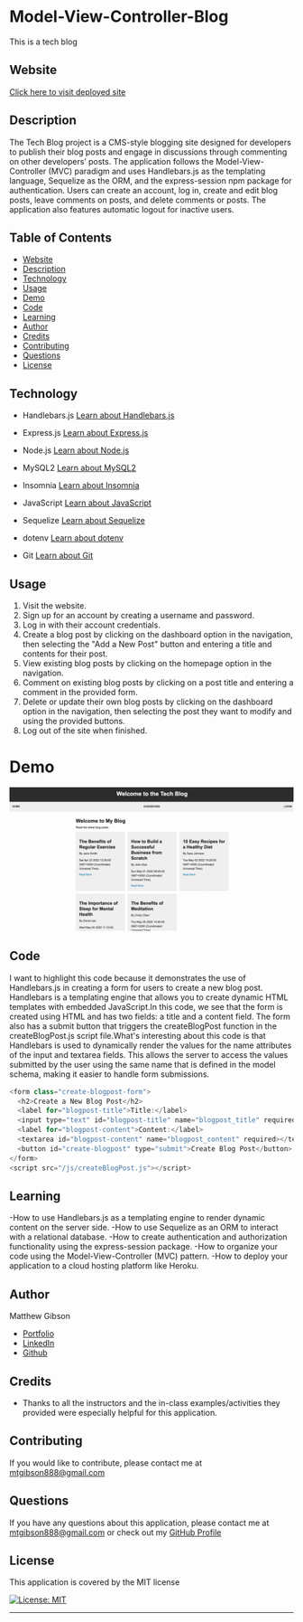 # Model-View-Controller-Blog

This is a tech blog

## Website

[Click here to visit deployed site](https://model-view-controller-blog88.herokuapp.com/)

## Description

The Tech Blog project is a CMS-style blogging site designed for developers to publish their blog posts and engage in discussions through commenting on other developers’ posts. The application follows the Model-View-Controller (MVC) paradigm and uses Handlebars.js as the templating language, Sequelize as the ORM, and the express-session npm package for authentication. Users can create an account, log in, create and edit blog posts, leave comments on posts, and delete comments or posts. The application also features automatic logout for inactive users.

## Table of Contents

- [Website](#website)
- [Description](#description)
- [Technology](#technology)
- [Usage](#usage)
- [Demo](#demo)
- [Code](#code)
- [Learning](#learning)
- [Author](#author)
- [Credits](#credits)
- [Contributing](#Contributing)
- [Questions](#questions)
- [License](#license)

## Technology

- Handlebars.js
  [Learn about Handlebars.js](https://handlebarsjs.com/)

- Express.js
  [Learn about Express.js](https://expressjs.com/)

- Node.js
  [Learn about Node.js](https://nodejs.org/en)

- MySQL2
  [Learn about MySQL2](https://www.npmjs.com/package/mysql2)

- Insomnia
  [Learn about Insomnia](https://insomnia.rest/)

- JavaScript
  [Learn about JavaScript](https://developer.mozilla.org/en-US/docs/Web/JavaScript)

- Sequelize
  [Learn about Sequelize](https://sequelize.org/)

- dotenv
  [Learn about dotenv](https://www.npmjs.com/package/dotenv)

- Git
  [Learn about Git](https://git-scm.com/)

## Usage

1. Visit the website.
2. Sign up for an account by creating a username and password.
3. Log in with their account credentials.
4. Create a blog post by clicking on the dashboard option in the navigation, then selecting the "Add a New Post" button and entering a title and contents for their post.
5. View existing blog posts by clicking on the homepage option in the navigation.
6. Comment on existing blog posts by clicking on a post title and entering a comment in the provided form.
7. Delete or update their own blog posts by clicking on the dashboard option in the navigation, then selecting the post they want to modify and using the provided buttons.
8. Log out of the site when finished.

# Demo

![Alt Text](/images/2023-05-09%2018.27.27.gif)

## Code

I want to highlight this code because it demonstrates the use of Handlebars.js in creating a form for users to create a new blog post. Handlebars is a templating engine that allows you to create dynamic HTML templates with embedded JavaScript.In this code, we see that the form is created using HTML and has two fields: a title and a content field. The form also has a submit button that triggers the createBlogPost function in the createBlogPost.js script file.What's interesting about this code is that Handlebars is used to dynamically render the values for the name attributes of the input and textarea fields. This allows the server to access the values submitted by the user using the same name that is defined in the model schema, making it easier to handle form submissions.

```JavaScript
<form class="create-blogpost-form">
  <h2>Create a New Blog Post</h2>
  <label for="blogpost-title">Title:</label>
  <input type="text" id="blogpost-title" name="blogpost_title" required>
  <label for="blogpost-content">Content:</label>
  <textarea id="blogpost-content" name="blogpost_content" required></textarea>
  <button id="create-blogpost" type="submit">Create Blog Post</button>
</form>
<script src="/js/createBlogPost.js"></script>


```

## Learning

-How to use Handlebars.js as a templating engine to render dynamic content on the server side.
-How to use Sequelize as an ORM to interact with a relational database.
-How to create authentication and authorization functionality using the express-session package.
-How to organize your code using the Model-View-Controller (MVC) pattern.
-How to deploy your application to a cloud hosting platform like Heroku.

## Author

Matthew Gibson

- [Portfolio](https://github.com/ohSweetWampum)
- [LinkedIn](https://www.linkedin.com/in/matthew-gibson-6b9b12237/)
- [Github](https://github.com/ohSweetWampum)

## Credits

- Thanks to all the instructors and the in-class examples/activities they provided were especially helpful for this application.

## Contributing

If you would like to contribute, please contact me at [mtgibson888@gmail.com](mailto:mtgibson888@gmail.com)

## Questions

If you have any questions about this application, please contact me at [mtgibson888@gmail.com](mailto:mtgibson888@gmail.com) or check out my [GitHub Profile](https://github.com/ohSweetWampum)

## License

This application is covered by the MIT license

[![License: MIT](https://img.shields.io/badge/License-MIT-yellow.svg)](https://opensource.org/licenses/MIT)

---

```

```
